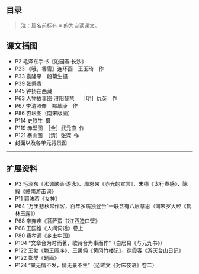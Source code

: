 ## 目录

<!-- 目录 -->

> 注：篇名前标有 ※ 的为自读课文。			

## 课文插图

- P2 毛泽东手书《沁园春·长沙》
- P23 《哦，香雪》连环画 王玉琦 作
- P33 袁隆平 殷菊生摄
- P39 张秉贵
- P45 钟扬在西藏
- P63 人物故事图·浔阳琵琶  ［明］仇英 作
- P67 李清照像 郑慕康 作
- P86 杏坛图（南宋版画）
- P114 史铁生 摄
- P119 赤壁图　［金］武元直 作
- P121 泰山图　［清］张深 作
- 封面以及各单元背景图

---

## 扩展资料

- P3 毛泽东《水调歌头·游泳》、周恩来《赤光的宣言》、朱德《太行春感》、陈毅《赣南游击词》
- P11 郭沫若《女神》
- P64 “万里悲秋常作客，百年多病独登台”一联含有八层意思（南宋罗大经《鹤林玉露》）
- P68 辛弃疾《菩萨蛮·书江西造口壁》
- P68 王国维《人间词话》卷上
- P80 费孝通《乡土中国》
- P104 “文章合为时而著，歌诗合为事而作”（白居易《与元九书》）
- P122 王勃《滕王阁序》、王禹偁《黄冈竹楼记》、徐霞客《游天台山日记》
- P122 郑燮《题画》
- P124 “景无情不发，情无景不生”（范晞文《对床夜语》卷二）
